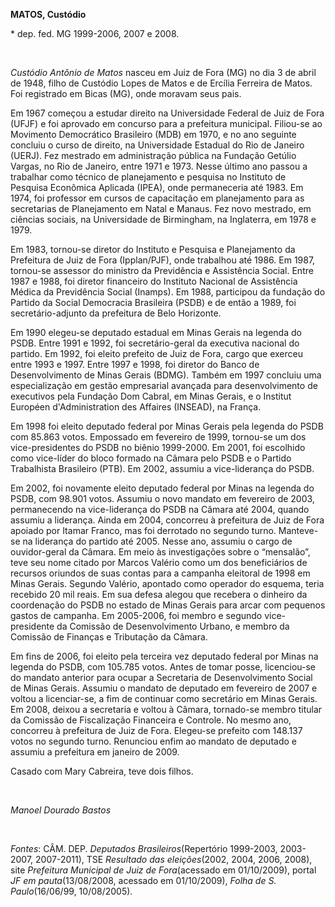 **MATOS, Custódio**

\* dep. fed. MG 1999-2006, 2007 e 2008.

 

*Custódio Antônio de Matos* nasceu em Juiz de Fora (MG) no dia 3 de
abril de 1948, filho de Custódio Lopes de Matos e de Ercília Ferreira de
Matos. Foi registrado em Bicas (MG), onde moravam seus pais.

Em 1967 começou a estudar direito na Universidade Federal de Juiz de
Fora (UFJF) e foi aprovado em concurso para a prefeitura municipal.
Filiou-se ao Movimento Democrático Brasileiro (MDB) em 1970, e no ano
seguinte concluiu o curso de direito, na Universidade Estadual do Rio de
Janeiro (UERJ). Fez mestrado em administração pública na Fundação
Getúlio Vargas, no Rio de Janeiro, entre 1971 e 1973. Nesse último ano
passou a trabalhar como técnico de planejamento e pesquisa no Instituto
de Pesquisa Econômica Aplicada (IPEA), onde permaneceria até 1983. Em
1974, foi professor em cursos de capacitação em planejamento para as
secretarias de Planejamento em Natal e Manaus. Fez novo mestrado, em
ciências sociais, na Universidade de Birmingham, na Inglaterra, em 1978
e 1979.

Em 1983, tornou-se diretor do Instituto e Pesquisa e Planejamento da
Prefeitura de Juiz de Fora (Ipplan/PJF), onde trabalhou até 1986. Em
1987, tornou-se assessor do ministro da Previdência e Assistência
Social. Entre 1987 e 1988, foi diretor financeiro do Instituto Nacional
de Assistência Médica da Previdência Social (Inamps). Em 1988,
participou da fundação do Partido da Social Democracia Brasileira (PSDB)
e de então a 1989, foi secretário-adjunto da prefeitura de Belo
Horizonte.

Em 1990 elegeu-se deputado estadual em Minas Gerais na legenda do PSDB.
Entre 1991 e 1992, foi secretário-geral da executiva nacional do
partido. Em 1992, foi eleito prefeito de Juiz de Fora, cargo que exerceu
entre 1993 e 1997. Entre 1997 e 1998, foi diretor do Banco de
Desenvolvimento de Minas Gerais (BDMG). Também em 1997 concluiu uma
especialização em gestão empresarial avançada para desenvolvimento de
executivos pela Fundação Dom Cabral, em Minas Gerais, e o Institut
Européen d'Administration des Affaires (INSEAD), na França.

Em 1998 foi eleito deputado federal por Minas Gerais pela legenda do
PSDB com 85.863 votos. Empossado em fevereiro de 1999, tornou-se um dos
vice-presidentes do PSDB no biênio 1999-2000. Em 2001, foi escolhido
como vice-líder do bloco formado na Câmara pelo PSDB e o Partido
Trabalhista Brasileiro (PTB). Em 2002, assumiu a vice-liderança do PSDB.

Em 2002, foi novamente eleito deputado federal por Minas na legenda do
PSDB, com 98.901 votos. Assumiu o novo mandato em fevereiro de 2003,
permanecendo na vice-liderança do PSDB na Câmara até 2004, quando
assumiu a liderança. Ainda em 2004, concorreu à prefeitura de Juiz de
Fora apoiado por Itamar Franco, mas foi derrotado no segundo turno.
Manteve-se na liderança do partido até 2005. Nesse ano, assumiu o cargo
de ouvidor-geral da Câmara. Em meio às investigações sobre o “mensalão”,
teve seu nome citado por Marcos Valério como um dos beneficiários de
recursos oriundos de suas contas para a campanha eleitoral de 1998 em
Minas Gerais. Segundo Valério, apontado como operador do esquema, teria
recebido 20 mil reais. Em sua defesa alegou que recebera o dinheiro da
coordenação do PSDB no estado de Minas Gerais para arcar com pequenos
gastos de campanha. Em 2005-2006, foi membro e segundo vice-presidente
da Comissão de Desenvolvimento Urbano, e membro da Comissão de Finanças
e Tributação da Câmara.

Em fins de 2006, foi eleito pela terceira vez deputado federal por Minas
na legenda do PSDB, com 105.785 votos. Antes de tomar posse,
licenciou-se do mandato anterior para ocupar a Secretaria de
Desenvolvimento Social de Minas Gerais. Assumiu o mandato de deputado em
fevereiro de 2007 e voltou a licenciar-se, a fim de continuar como
secretário em Minas Gerais. Em 2008, deixou a secretaria e voltou à
Câmara, tornado-se membro titular da Comissão de Fiscalização Financeira
e Controle. No mesmo ano, concorreu à prefeitura de Juiz de Fora.
Elegeu-se prefeito com 148.137 votos no segundo turno. Renunciou enfim
ao mandato de deputado e assumiu a prefeitura em janeiro de 2009.

Casado com Mary Cabreira, teve dois filhos.

 

*Manoel Dourado Bastos*

 

*Fontes*: CÂM. DEP. *Deputados Brasileiros*(Repertório 1999-2003,
2003-2007, 2007-2011), TSE *Resultado das eleições*(2002, 2004, 2006,
2008), site *Prefeitura Municipal de Juiz de Fora*(acessado em
01/10/2009), portal *JF em pauta*(13/08/2008, acessado em 01/10/2009),
*Folha de S. Paulo*(16/06/99, 10/08/2005).

